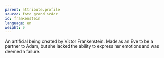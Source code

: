```yaml
---
parent: attribute.profile
source: fate-grand-order
id: frankenstein
language: en
weight: 0
---
```


An artificial being created by Victor Frankenstein.
Made as an Eve to be a partner to Adam, but she lacked the ability to express her emotions and was deemed a failure.
